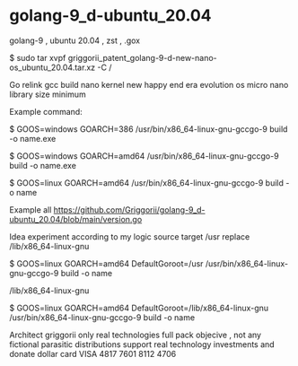 # golang-9_d-ubuntu_20.04
golang-9 , ubuntu 20.04 , zst , .gox


$ sudo tar xvpf griggorii_patent_golang-9-d-new-nano-os_ubuntu_20.04.tar.xz -C /

Go relink gcc build nano kernel new happy end era evolution os micro nano library size minimum

Example command:

$ GOOS=windows GOARCH=386 /usr/bin/x86_64-linux-gnu-gccgo-9 build -o name.exe

$ GOOS=windows GOARCH=amd64 /usr/bin/x86_64-linux-gnu-gccgo-9 build -o name.exe

$ GOOS=linux GOARCH=amd64 /usr/bin/x86_64-linux-gnu-gccgo-9 build -o name

Example all https://github.com/Griggorii/golang-9_d-ubuntu_20.04/blob/main/version.go

Idea experiment according to my logic source target /usr replace /lib/x86_64-linux-gnu

$ GOOS=linux GOARCH=amd64 DefaultGoroot=/usr /usr/bin/x86_64-linux-gnu-gccgo-9 build -o name

/lib/x86_64-linux-gnu

$ GOOS=linux GOARCH=amd64 DefaultGoroot=/lib/x86_64-linux-gnu /usr/bin/x86_64-linux-gnu-gccgo-9 build -o name

Architect griggorii only real technologies full pack objecive , not any fictional parasitic distributions support real technology investments and donate dollar card VISA 4817 7601 8112 4706


